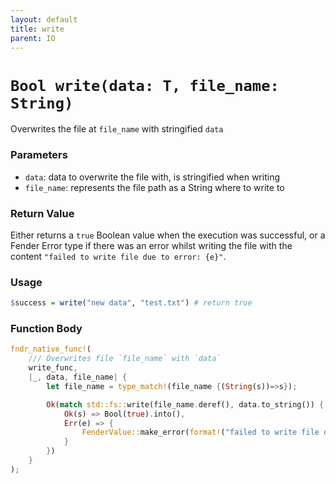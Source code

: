 ```yaml
---
layout: default
title: write
parent: IO
---
```


# `Bool write(data: T, file_name: String)`
Overwrites the file at `file_name` with stringified `data`

### Parameters
- `data`: data to overwrite the file with, is stringified when writing
- `file_name`: represents the file path as a String where to write to

### Return Value
Either returns a `true` Boolean value when the execution was successful, or a Fender Error type if there was an error whilst writing the file with the content `"failed to write file due to error: {e}"`.

### Usage
```r
$success = write("new data", "test.txt") # return true
```

### Function Body
```rust
fndr_native_func!(
    /// Overwrites file `file_name` with `data`
    write_func,
    |_, data, file_name| {
        let file_name = type_match!(file_name {(String(s))=>s});

        Ok(match std::fs::write(file_name.deref(), data.to_string()) {
            Ok(s) => Bool(true).into(),
            Err(e) => {
                FenderValue::make_error(format!("failed to write file due to error: {e}")).into()
            }
        })
    }
);
```
